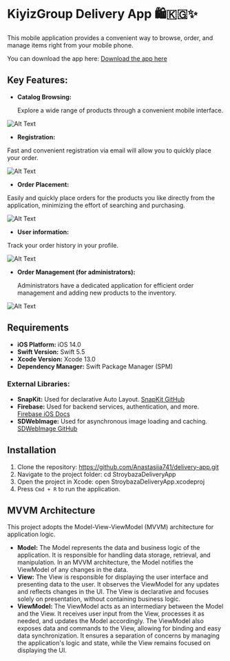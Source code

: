 # KiyizGroup Delivery App 🛍️🇰🇬✨
This mobile application provides a convenient way to browse, order, and manage items right from your mobile phone.

You can download the app here: [Download the app here](https://apps.apple.com/pt/app/kiyizgroup/id6502351648)

## Key Features:
- **Catalog Browsing:**
  
  Explore a wide range of products through a convenient mobile interface.
  
![Alt Text](https://giphy.com/gifs/qVs20vPT4EDkp0Qm0k/giphy.gif)

- **Registration:**

Fast and convenient registration via email will allow you to quickly place your order.

![Alt Text](https://giphy.com/gifs/HrDf9L8ldIxb2U5WaW/giphy.gif)

- **Order Placement:**
  
Easily and quickly place orders for the products you like directly from the application, minimizing the effort of searching and purchasing.

![Alt Text](https://giphy.com/gifs/pee1KS8bh7BAu7w52D/giphy.gif)

- **User information:**

Track your order history in your profile.

![Alt Text](/giphy.gif)

- **Order Management (for administrators):**
  
  Administrators have a dedicated application for efficient order management and adding new products to the inventory.

![Alt Text](https://giphy.com/gifs/HV9B40aah5WUcDk3io/giphy.gif)

## Requirements
- **iOS Platform:** iOS 14.0 
- **Swift Version:** Swift 5.5
- **Xcode Version:** Xcode 13.0
- **Dependency Manager:** Swift Package Manager (SPM)

### External Libraries:

- **SnapKit:** Used for declarative Auto Layout. [SnapKit GitHub](https://github.com/SnapKit/SnapKit)
- **Firebase:** Used for backend services, authentication, and more. [Firebase iOS Docs](https://firebase.google.com/docs/ios)
- **SDWebImage:** Used for asynchronous image loading and caching. [SDWebImage GitHub](https://github.com/SDWebImage/SDWebImage)

## Installation

1. Clone the repository: https://github.com/Anastasiia741/delivery-app.git 
2. Navigate to the project folder: cd StroybazaDeliveryApp
3. Open the project in Xcode: open StroybazaDeliveryApp.xcodeproj
4. Press `Cmd + R` to run the application.

## MVVM Architecture

This project adopts the Model-View-ViewModel (MVVM) architecture for application logic.

- **Model:**
The Model represents the data and business logic of the application. It is responsible for handling data storage, retrieval, and manipulation. In an MVVM architecture, the Model notifies the ViewModel of any changes in the data.
- **View:**
 The View is responsible for displaying the user interface and presenting data to the user. It observes the ViewModel for any updates and reflects changes in the UI. The View is declarative and focuses solely on presentation, without containing business logic.
- **ViewModel:**
 The ViewModel acts as an intermediary between the Model and the View. It receives user input from the View, processes it as needed, and updates the Model accordingly. The ViewModel also exposes data and commands to the View, allowing for binding and easy data synchronization. It ensures a separation of concerns by managing the application's logic and state, while the View remains focused on displaying the UI.

